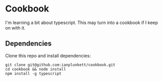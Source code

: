 # Cookbook #
I'm learning a bit about typescript.  This may turn into a cookbook if
I keep on with it.

Dependencies
------------
Clone this repo and install dependencies:

```
git clone git@github.com:ianplunkett/cookbook.git
cd cookbook && node install
npm install -g typescript

```





